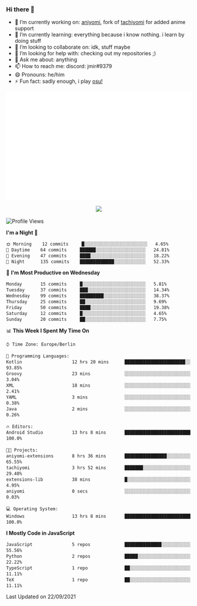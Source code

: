 ### Hi there 👋



<!--
**jmir1/jmir1** is a ✨ _special_ ✨ repository because its `README.md` (this file) appears on your GitHub profile.

Here are some ideas to get you started:
-->
- 🔭 I’m currently working on: [aniyomi](https://github.com/jmir1/aniyomi), fork of [tachiyomi](https://github.com/tachiyomiorg/tachiyomi) for added anime support
- 🌱 I’m currently learning: everything because i know nothing. i learn by doing stuff
- 👯 I’m looking to collaborate on: idk, stuff maybe
- 🤔 I’m looking for help with: checking out my repositories ;)
- 💬 Ask me about: anything
- 📫 How to reach me: discord: jmir#9379
- 😄 Pronouns: he/him
- ⚡ Fun fact: sadly enough, i play [osu!](https://osu.ppy.sh/users/18018426)  
<div>
	<p align="center">
		<a href="https://github.com/jmir1?tab=repositories" target="_blank" rel="noopener"><img src="https://github.com/jmir1/github-stats/blob/master/generated/overview.svg"></a>
	</p>
	<p align="center">
		<a href="https://github.com/search?o=desc&q=author%3Ajmir1&s=committer-date&type=Commits" target="_blank" rel="noopener"><img src="https://github-readme-streak-stats.herokuapp.com/?user=jmir1"></a>
	</p>
</div>

<!--START_SECTION:waka-->
![Profile Views](http://img.shields.io/badge/Profile%20Views-15-blue)

**I'm a Night 🦉** 

```text
🌞 Morning    12 commits     █░░░░░░░░░░░░░░░░░░░░░░░░   4.65% 
🌆 Daytime    64 commits     ██████░░░░░░░░░░░░░░░░░░░   24.81% 
🌃 Evening    47 commits     ████░░░░░░░░░░░░░░░░░░░░░   18.22% 
🌙 Night      135 commits    █████████████░░░░░░░░░░░░   52.33%

```
📅 **I'm Most Productive on Wednesday** 

```text
Monday       15 commits     █░░░░░░░░░░░░░░░░░░░░░░░░   5.81% 
Tuesday      37 commits     ███░░░░░░░░░░░░░░░░░░░░░░   14.34% 
Wednesday    99 commits     █████████░░░░░░░░░░░░░░░░   38.37% 
Thursday     25 commits     ██░░░░░░░░░░░░░░░░░░░░░░░   9.69% 
Friday       50 commits     ████░░░░░░░░░░░░░░░░░░░░░   19.38% 
Saturday     12 commits     █░░░░░░░░░░░░░░░░░░░░░░░░   4.65% 
Sunday       20 commits     ██░░░░░░░░░░░░░░░░░░░░░░░   7.75%

```


📊 **This Week I Spent My Time On** 

```text
⌚︎ Time Zone: Europe/Berlin

💬 Programming Languages: 
Kotlin                   12 hrs 20 mins      ███████████████████████░░   93.85% 
Groovy                   23 mins             ░░░░░░░░░░░░░░░░░░░░░░░░░   3.04% 
XML                      18 mins             ░░░░░░░░░░░░░░░░░░░░░░░░░   2.41% 
YAML                     3 mins              ░░░░░░░░░░░░░░░░░░░░░░░░░   0.38% 
Java                     2 mins              ░░░░░░░░░░░░░░░░░░░░░░░░░   0.26%

🔥 Editors: 
Android Studio           13 hrs 8 mins       █████████████████████████   100.0%

🐱‍💻 Projects: 
aniyomi-extensions       8 hrs 36 mins       ████████████████░░░░░░░░░   65.55% 
tachiyomi                3 hrs 52 mins       ███████░░░░░░░░░░░░░░░░░░   29.48% 
extensions-lib           38 mins             █░░░░░░░░░░░░░░░░░░░░░░░░   4.95% 
aniyomi                  0 secs              ░░░░░░░░░░░░░░░░░░░░░░░░░   0.03%

💻 Operating System: 
Windows                  13 hrs 8 mins       █████████████████████████   100.0%

```

**I Mostly Code in JavaScript** 

```text
JavaScript               5 repos             ██████████████░░░░░░░░░░░   55.56% 
Python                   2 repos             █████░░░░░░░░░░░░░░░░░░░░   22.22% 
TypeScript               1 repo              ██░░░░░░░░░░░░░░░░░░░░░░░   11.11% 
TeX                      1 repo              ██░░░░░░░░░░░░░░░░░░░░░░░   11.11%

```



 Last Updated on 22/09/2021
<!--END_SECTION:waka-->
